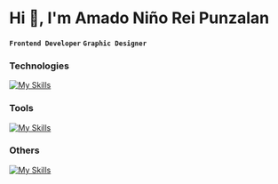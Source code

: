 # Hi 👋, I'm Amado Niño Rei Punzalan

**`Frontend Developer`** **`Graphic Designer`**

### Technologies

[![My Skills](https://skillicons.dev/icons?i=react,next,vite,js,nodejs,express,tailwind,sass,html,css)](https://skillicons.dev)

<!-- react,next,vite, -->

### Tools

[![My Skills](https://skillicons.dev/icons?i=vscode,github,postman,vercel,figma,photoshop)](https://skillicons.dev)

<!-- vscode,github,postman,figma,photoshop,unity -->

### Others

[![My Skills](https://skillicons.dev/icons?i=supabase,mysql,python,php,cs)](https://skillicons.dev)

<!-- mysql,python,php,cs -->

</p>

<!-- ### Socials

<p align="left">
<img src="https://cdn.jsdelivr.net/gh/devicons/devicon@latest/icons/linkedin/linkedin-plain.svg" width="40" />
<img src="https://cdn.jsdelivr.net/gh/devicons/devicon@latest/icons/github/github-original.svg" width="40" color="white" />
</p> -->

<!-- <p>
  <a href="https://www.linkedin.com/in/anrpunzalan/" target="_blank">
    <img alt="youtube subscribers" title="Subscribe to my YouTube channel" src="https://custom-icon-badges.demolab.com/badge/-LinkedIn-blue?style=for-the-badge&logo=linkedin"/></a>
  <a href="https://www.youtube.com/c/DevProTips?sub_confirmation=1" target="_blank">
    <img alt="youtube subscribers" title="Subscribe to my YouTube channel" src="https://custom-icon-badges.demolab.com/badge/-github-black?style=for-the-badge&logo=github"/></a>

</p> -->

<!-- I'm a frontend web developer and a graphic designer. I am a freelancer that provides quality website design to its clients.

I'm a computer engineering student at Polytechnic University of the Philippines specializing in Software Development.

- 🌏 -->
